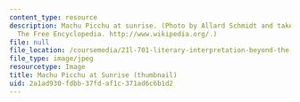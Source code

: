 ```yaml
---
content_type: resource
description: Machu Picchu at sunrise. (Photo by Allard Schmidt and taken from Wikipedia,
  The Free Encyclopedia. http://www.wikipedia.org/.)
file: null
file_location: /coursemedia/21l-701-literary-interpretation-beyond-the-limits-of-the-lyric-fall-2006/2a1ad930fdbb37fdaf1c371ad6c6b1d2_21l-701f06-th.jpg
file_type: image/jpeg
resourcetype: Image
title: Machu Picchu at Sunrise (thumbnail)
uid: 2a1ad930-fdbb-37fd-af1c-371ad6c6b1d2
---
```

